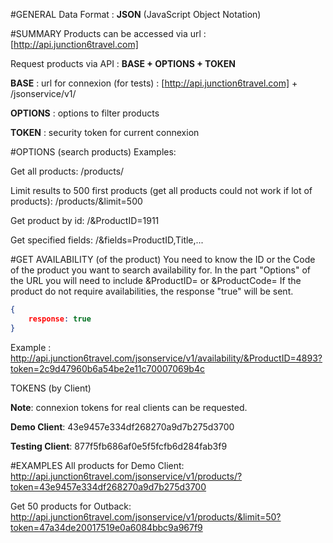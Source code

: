 #GENERAL
Data Format : **JSON** (JavaScript Object Notation)

#SUMMARY
Products can be accessed via url : [http://api.junction6travel.com]

Request products via API : **BASE + OPTIONS + TOKEN**

**BASE** : url for connexion (for tests) : [http://api.junction6travel.com] + /jsonservice/v1/

**OPTIONS** : options to filter products 

**TOKEN** : security token for current connexion


#OPTIONS (search products)
Examples:

Get all products: /products/

Limit results to 500 first products (get all products could not work if lot of products): /products/&limit=500

Get product by id: /&ProductID=1911

Get specified fields: /&fields=ProductID,Title,...


#GET AVAILABILITY (of the product)
You need to know the ID or the Code of the product you want to search availability for.
In the part "Options" of the URL you will need to include &ProductID= or &ProductCode=
If the product do not require availabilities, the response "true" will be sent.

```JSON
{
    response: true
}
```
Example : http://api.junction6travel.com/jsonservice/v1/availability/&ProductID=4893?token=2c9d47960b6a54be2e11c70007069b4c


TOKENS (by Client)

**Note**: connexion tokens for real clients can be requested.

**Demo Client**: 43e9457e334df268270a9d7b275d3700

**Testing Client**: 877f5fb686af0e5f5fcfb6d284fab3f9


#EXAMPLES
All products for Demo Client:
http://api.junction6travel.com/jsonservice/v1/products/?token=43e9457e334df268270a9d7b275d3700

Get 50 products for Outback:
http://api.junction6travel.com/jsonservice/v1/products/&limit=50?token=47a34de20017519e0a6084bbc9a967f9

